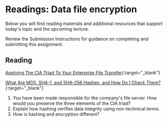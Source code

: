 # Readings: Data file encryption

Below you will find reading materials and additional resources that support today's topic and the upcoming lecture.

Review the Submission Instructions for guidance on completing and submitting this assignment.

## Reading

[Applying The CIA Triad To Your Enterprise File Transfer](https://www.jscape.com/blog/implementing-the-cia-triad-when-transferring-files-through-the-internet){:target="_blank"}

[What Are MD5, SHA-1, and SHA-256 Hashes, and How Do I Check Them?](https://www.howtogeek.com/67241/htg-explains-what-are-md5-sha-1-hashes-and-how-do-i-check-them/){:target="_blank"}

1. You have been made responsible for the company's file server. How would you preserve the three elements of the CIA triad?
1. Explain how hashing verifies data integrity using non-technical terms.
1. How is hashing and encryption different?
